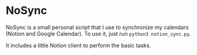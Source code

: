 # NoSync

NoSync is a small personal script that I use to synchronize my calendars (Notion and Google Calendar).
To use it, just run `python3 notion_sync.py`.

It includes a little Notion client to perform the basic tasks.

